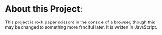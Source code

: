 # About this Project: #

This project is rock paper scissors in the console of a browser, though this may be changed to something more fanciful later.
It is written in JavaScript.
